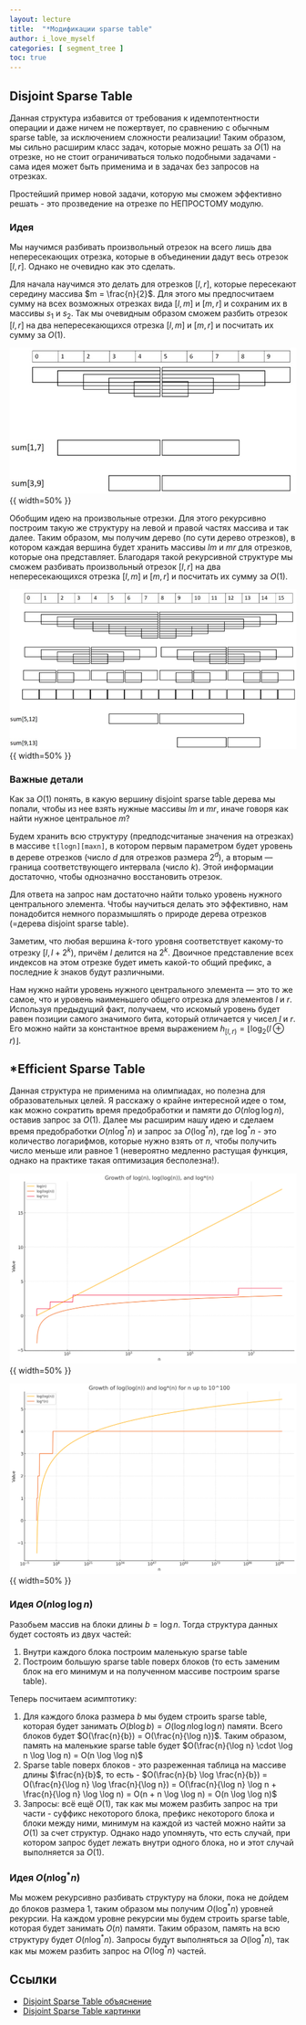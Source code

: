 ```yaml
---
layout: lecture
title:  "*Модификации sparse table"
author: i_love_myself
categories: [ segment_tree ]
toc: true
---
```


## Disjoint Sparse Table

Данная структура избавится от требования к идемпотентности операции и даже ничем не пожертвует, по сравнению с обычным sparse table, за исключением сложности реализации! Таким образом, мы сильно расширим класс задач, которые можно решать за $O(1)$ на отрезке, но не стоит ограничиваться только подобными задачами - сама идея может быть применима и в задачах без запросов на отрезках.

Простейший пример новой задачи, которую мы сможем эффективно решать - это прозведение на отрезке по НЕПРОСТОМУ модулю.

### Идея

Мы научимся разбивать произвольный отрезок на всего лишь два непересекающих отрезка, которые в объединении дадут весь отрезок $[l, r]$. Однако не очевидно как это сделать.

Для начала научимся это делать для отрезков $[l, r]$, которые пересекают середину массива $m = \frac{n}{2}$. Для этого мы предпосчитаем сумму на всех возможных отрезках вида $[l, m]$ и $[m, r]$ и сохраним их в массивы $s_1$ и $s_2$. Так мы очевидным образом сможем разбить отрезок $[l, r]$ на два непересекающихся отрезка $[l, m]$ и $[m, r]$ и посчитать их сумму за $O(1)$.

![disjoint sparse table: query throw the middle](img/disjoint-sparse-table-middle.jpeg){{ width=50% }}

Обобщим идею на произвольные отрезки. Для этого рекурсивно построим такую же структуру на левой и правой частях массива и так далее. Таким образом, мы получим дерево (по сути дерево отрезков), в котором каждая вершина будет хранить массивы $lm$ и $mr$ для отрезков, которые она представляет. Благодаря такой рекурсивной структуре мы сможем разбивать произвольный отрезок $[l, r]$ на два непересекающихся отрезка $[l, m]$ и $[m, r]$ и посчитать их сумму за $O(1)$.

![disjoint sparse table: any query](img/disjoint-sparse-table-any.jpeg){{ width=50% }}

### Важные детали

Как за $O(1)$ понять, в какую вершину disjoint sparse table дерева мы попали, чтобы из нее взять нужные массивы $lm$ и $mr$, иначе говоря как найти нужное центральное $m$?

Будем хранить всю структуру (предподсчитаные значения на отрезках) в массиве `t[logn][maxn]`, в котором первым параметром будет уровень в дереве отрезков (число $d$ для отрезков размера $2^d$), а вторым — граница соответствующего интервала (число $k$). Этой информации достаточно, чтобы однозначно восстановить отрезок.

Для ответа на запрос нам достаточно найти только уровень нужного центрального элемента. Чтобы научиться делать это эффективно, нам понадобится немного поразмышлять о природе дерева отрезков (=дерева disjoint sparse table).

Заметим, что любая вершина $k$-того уровня соответствует какому-то отрезку $[l, l+2^k)$, причём $l$ делится на $2^k$. Двоичное представление всех индексов на этом отрезке будет иметь какой-то общий префикс, а последние $k$ знаков будут различными.

Нам нужно найти уровень нужного центрального элемента — это то же самое, что и уровень наименьшего общего отрезка для элементов $l$ и $r$. Используя предыдущий факт, получаем, что искомый уровень будет равен позиции самого значимого бита, который отличается у чисел $l$ и $r$. Его можно найти за константное время выражением $h_{[l, r)} = \lfloor \log_2 (l \oplus r) \rfloor$.

## *Efficient Sparse Table

Данная структура не применима на олимпиадах, но полезна для образовательных целей. Я расскажу о крайне интересной идее о том, как можно сократить время предобработки и памяти до $O(n \log \log n)$, оставив запрос за $O(1)$. Далее мы расширим нашу идею и сделаем время предобработки $O(n \log^{*} n)$ и запрос за $O(\log^{*} n)$, где $\log^{*} n$ - это количество логарифмов, которые нужно взять от $n$, чтобы получить число меньше или равное $1$ (невероятно медленно растущая функция, однако на практике такая оптимизация бесполезна!).

![log vs loglog vs logstar](img/log-loglog-logstar.png){{ width=50% }}

![loglog vs logstar](img/loglog-logstar.png){{ width=50% }}

### Идея $O(n \log \log n)$

Разобьем массив на блоки длины $b = \log n$. Тогда структура данных будет состоять из двух частей:

1. Внутри каждого блока построим маленькую sparse table
2. Построим большую sparse table поверх блоков (то есть заменим блок на его минимум и на полученном массиве построим sparse table).

Теперь посчитаем асимптотику:

1. Для каждого блока размера $b$ мы будем строить sparse table, которая будет занимать $O(b \log b) = O(\log n \log \log n)$ памяти. Всего блоков будет $O(\frac{n}{b}) = O(\frac{n}{\log n})$. Таким образом, память на маленькие sparse table будет $O(\frac{n}{\log n} \cdot \log n \log \log n) = O(n \log \log n)$
2. Sparse table поверх блоков - это разреженная таблица на массиве длины $\frac{n}{b}$, то есть - $O(\frac{n}{b} \log \frac{n}{b}) = O(\frac{n}{\log n} \log \frac{n}{\log n}) = O(\frac{n}{\log n} \log n + \frac{n}{\log n} \log \log n) = O(n + n \log \log n) = O(n \log \log n)$
3. Запросы: всё ещё $O(1)$, так как мы можем разбить запрос на три части - суффикс некоторого блока, префикс некоторого блока и блоки между ними, минимум на каждой из частей можно найти за $O(1)$ за счет структур. Однако надо упомняуть, что есть случай, при котором запрос будет лежать внутри одного блока, но и этот случай выполняется за $O(1)$.

### Идея $O(n \log^{*} n)$

Мы можем рекурсивно разбивать структуру на блоки, пока не дойдем до блоков размера $1$, таким образом мы получим $O(\log^{*} n)$ уровней рекурсии. На каждом уровне рекурсии мы будем строить sparse table, которая будет занимать $O(n)$ памяти. Таким образом, память на всю структуру будет $O(n \log^{*} n)$. Запросы будут выполняться за $O(\log^{*} n)$, так как мы можем разбить запрос на $O(\log^{*} n)$ частей.

## Ссылки

* [Disjoint Sparse Table объяснение](https://algorithmica.org/ru/sparse-table)
* [Disjoint Sparse Table картинки](https://noshi91.hatenablog.com/entry/2018/05/08/183946)
